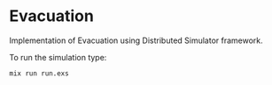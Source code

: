 # Evacuation

Implementation of Evacuation using Distributed Simulator framework.

To run the simulation type: 
```bash
mix run run.exs
```